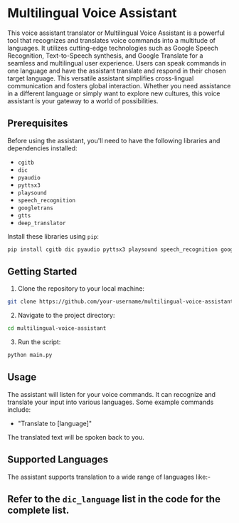 # Multilingual Voice Assistant

This voice assistant translator or Multilingual Voice Assistant is a powerful tool that recognizes and translates voice commands into a multitude of languages. It utilizes cutting-edge technologies such as Google Speech Recognition, Text-to-Speech synthesis, and Google Translate for a seamless and multilingual user experience. Users can speak commands in one language and have the assistant translate and respond in their chosen target language. This versatile assistant simplifies cross-lingual communication and fosters global interaction. Whether you need assistance in a different language or simply want to explore new cultures, this voice assistant is your gateway to a world of possibilities.

## Prerequisites

Before using the assistant, you'll need to have the following libraries and dependencies installed:

- `cgitb`
- `dic`
- `pyaudio`
- `pyttsx3`
- `playsound`
- `speech_recognition`
- `googletrans`
- `gtts`
- `deep_translator`

Install these libraries using `pip`:

```bash
pip install cgitb dic pyaudio pyttsx3 playsound speech_recognition googletrans gtts deep_translator
```

## Getting Started

1. Clone the repository to your local machine:

```bash
git clone https://github.com/your-username/multilingual-voice-assistant.git
```

2. Navigate to the project directory:

```bash
cd multilingual-voice-assistant
```

3. Run the script:

```bash
python main.py
```

## Usage

The assistant will listen for your voice commands. It can recognize and translate your input into various languages. Some example commands include:

- "Translate to [language]"

The translated text will be spoken back to you.

## Supported Languages

The assistant supports translation to a wide range of languages like:-

Refer to the `dic_language` list in the code for the complete list.
-

